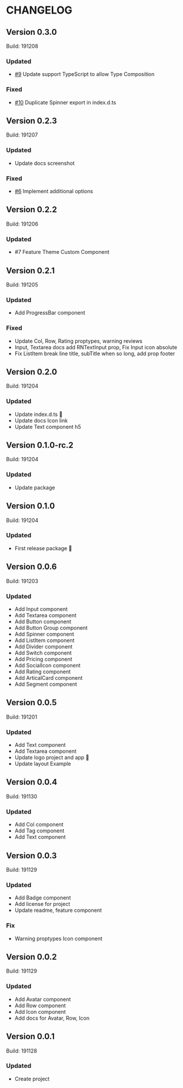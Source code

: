# CHANGELOG

## Version 0.3.0
Build: 191208

### Updated
  - [#9](https://github.com/tuantvk/monalisa-ui/issues/9) Update support TypeScript to allow Type Composition

### Fixed
  - [#10](https://github.com/tuantvk/monalisa-ui/issues/10) Duplicate Spinner export in index.d.ts



## Version 0.2.3
Build: 191207

### Updated
  - Update docs screenshot

### Fixed
  - [#6](https://github.com/tuantvk/monalisa-ui/issues/6) Implement additional options



## Version 0.2.2
Build: 191206

### Updated
  - #7 Feature Theme Custom Component



## Version 0.2.1
Build: 191205

### Updated
  - Add ProgressBar component

### Fixed
  - Update Col, Row, Rating proptypes, warning reviews
  - Input, Textarea docs add RNTextInput prop, Fix Input icon absolute
  - Fix ListItem break line title, subTitle when so long, add prop footer



## Version 0.2.0
Build: 191204

### Updated
  - Update index.d.ts :tada:
  - Update docs Icon link
  - Update Text component h5



## Version 0.1.0-rc.2
Build: 191204

### Updated
  - Update package



## Version 0.1.0
Build: 191204

### Updated
  - First release package :tada:



## Version 0.0.6
Build: 191203

### Updated

- Add Input component
- Add Textarea component
- Add Button component
- Add Button Group component
- Add Spinner component
- Add ListItem component
- Add Divider component
- Add Switch component
- Add Pricing component
- Add SocialIcon component
- Add Rating component
- Add ArticalCard component
- Add Segment component



## Version 0.0.5
Build: 191201

### Updated

- Add Text component
- Add Textarea component
- Update logo project and app :tada:
- Update layout Example



## Version 0.0.4
Build: 191130

### Updated

- Add Col component
- Add Tag component
- Add Text component


## Version 0.0.3
Build: 191129

### Updated

- Add Badge component
- Add license for project
- Update readme, feature component

### Fix

- Warning proptypes Icon component



## Version 0.0.2
Build: 191129

### Updated

- Add Avatar component
- Add Row component
- Add Icon component
- Add docs for Avatar, Row, Icon



## Version 0.0.1
Build: 191128

### Updated

- Create project